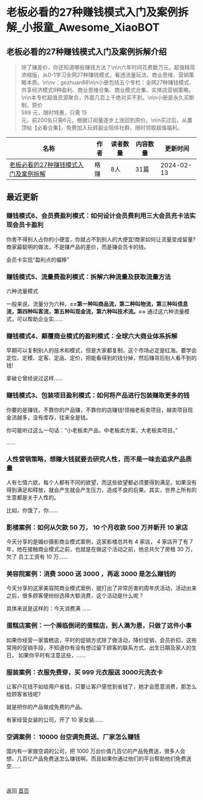 # 老板必看的27种赚钱模式入门及案例拆解_小报童_Awesome_XiaoBOT

## 老板必看的27种赚钱模式入门及案例拆解介绍
> 除了赚差价，你还知道哪些赚钱方法？\n\n六年时间花费数万元，超值精简浓缩版，从0-1学习全网27种赚钱模式，看透流量玩法、商业思维、营销策略本质。\n\nv：gezhuan88\n\n小册包括五个专栏：全网27种赚钱模式、共享经济模式9种盈利、商业思维合集、商业模式合集、实体店营销策略。\n\n本专栏超值资源聚合，外面几百上千绝对买不到。\n\n小册是永久买断制，原价  
599 元，限时特惠，只需 15  
元，前200名只需6元，根据订阅量逐步上涨回到原价。\n\n买过后，从置顶帖【必看合集】，免费加入玩转副业陪伴社群，限时领取超值福利。  
  


|名称|作者|读者数量|内容数量|更新时间|
|---|---|---|---|---|
|[老板必看的27种赚钱模式入门及案例拆解](https://xiaobot.net/p/sysw1688?refer=0b133df9-27dc-423b-8101-639049001c13)|格赚|8人|31篇|2024-02-13|

## 最近更新
### 赚钱模式6、会员费盈利模式：如何设计会员费利用三大会员充卡法实现会员卡盈利

你舍不得别人占你的小便宜，你就占不到别人的大便宜!商家如何让流量变成留量?商家最聪明的做法，不是赚产品的差价，而是赚会员卡的钱。

会员卡实现“盈利点的偏移”

### 赚钱模式5、流量费盈利模式：拆解六种流量及获取流量方法

六种流量模式

一般来说，流量分为六种，**==第一种叫商品流，第二种叫物流，第三种叫信息流，第四种叫客流，第五种叫现金流，第六种叫技术流。==**
通过这六种流量模式，可以帮助企业实......

### 赚钱模式4、颠覆商业模式的盈利模式：全球六大商业体系拆解

早期可以复制别人的技术和模式，但是大家都复制，这个市场必定是红海。要学会定位、定模、定客、定品、定价，把能看得到的钱分掉，然后赚背后别人看不到的钱!

拿破仑曾经说过这样......

### 赚钱模式3、包装项目盈利模式：如何将产品进行包装赚取更多的钱

你要的是赚钱，不靠你的产品赚，不靠你的店赚钱!领袖老板卖项目，越卖项目现金流越多，没有库存，往来全是钱。

你可能听过这么一句话：“小老板卖产品，中老板卖方案，大老板卖项目。”

......

### 人性营销策略，想赚大钱就要去研究人性，而不是一味去追求产品质量

人有七情六欲，每个人都有不同的欲望，而这些欲望都必须要得到满足。如果没有得到满足和释放，就会产生就会产生压力，造成不良的后果。其实，世界上所有的生意都是关于人性的。

比如，你饿了，你......

### 影楼案例：如何从欠款 50 万， 10 个月收款 500 万并新开 10 家店

今天分享的是婚纱摄影商业模式案例，这家影楼总共有 4 家店， 4 家店开了有 7 年，他在接触商业模式之前，也就是在做这个活动之前，他总共欠了房租 30
万，欠了 员工工资有 10 万......

### 美容院案例：消费 3000 送 3000 ，再返 3000 是怎么赚钱的

今天分享的这家美容院商业模式案例，就打出了非常厉害的周年庆活动，活动出来 之后，很多顾客便纷纷选择大额消费，这个活动是什么呢？

具体来说是这样的：今天消费满 ......

### 蛋糕店案例：一个濒临倒闭的蛋糕店，到人满为患，只做了这件小事

如果你经营一家蛋糕店，平时的促销方式除了做活动，降价促销，会员折扣，这些 常用的促销手段，不知道你有没有想过留下顾客的联系方式，出生日期及家人的生日，
如果你平时有注意这些，......

### 服装案例：衣服免费穿，买 999 元衣服送 3000元洗衣卡

让客户花钱不如给用户省钱，只要让客户感觉到省钱了，她才会愿意消费，那怎么 给顾客省钱呢?

就是把你的产品做成免费的产品。

有家经营女装的公司，开了 10 家女装......

### 空调案例： 10000 台空调免费送、厂家怎么赚钱

国内有一家做空调的公司，把 1000 万台价值几百亿的产品免费送，很多人会
想，几百亿产品免费送怎么赚钱啊。而且如果你通过他们的平台帮助他们免费送空......


<a href="https://github.com/Reno9527/awesome-xiaobot" style="color: white; text-decoration: none;">awesome-xiaobot</a>

返回 [首页](../README.md)
